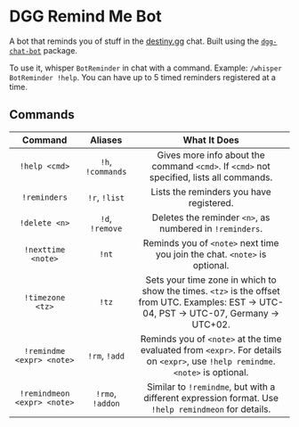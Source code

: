 # DGG Remind Me Bot

A bot that reminds you of stuff in the [destiny.gg](https://destiny.gg) chat.
Built using the [`dgg-chat-bot`](https://github.com/gabrieljablonski/dgg-chat-bot) package.

To use it, whisper `BotReminder` in chat with a command. Example: `/whisper BotReminder !help`. You can have up to 5 timed reminders registered at a time.

## Commands

| Command                     | Aliases           | What It Does                                                                                                                              |
|:---------------------------:|:-----------------:|:-----------------------------------------------------------------------------------------------------------------------------------------:|
| `!help <cmd>`               | `!h`, `!commands` | Gives more info about the command `<cmd>`. If `<cmd>` not specified, lists all commands.                                                  |
| `!reminders`                | `!r`, `!list`     | Lists the reminders you have registered.                                                                                                  |
| `!delete <n>`               | `!d`, `!remove`   | Deletes the reminder `<n>`, as numbered in `!reminders`.                                                                                  |
| `!nexttime <note>`          | `!nt`             | Reminds you of `<note>` next time you join the chat. `<note>` is optional.                                                                |
| `!timezone <tz>`            | `!tz`             | Sets your time zone in which to show the times. `<tz>` is the offset from UTC. Examples: EST -> UTC-04, PST -> UTC-07, Germany -> UTC+02. |
| `!remindme <expr> <note>`   | `!rm`, `!add`     | Reminds you of `<note>` at the time evaluated from `<expr>`. For details on `<expr>`, use `!help remindme`. `<note>` is optional.         |
| `!remindmeon <expr> <note>` | `!rmo`, `!addon`  | Similar to `!remindme`, but with a different expression format. Use `!help remindmeon` for details.                                       |

